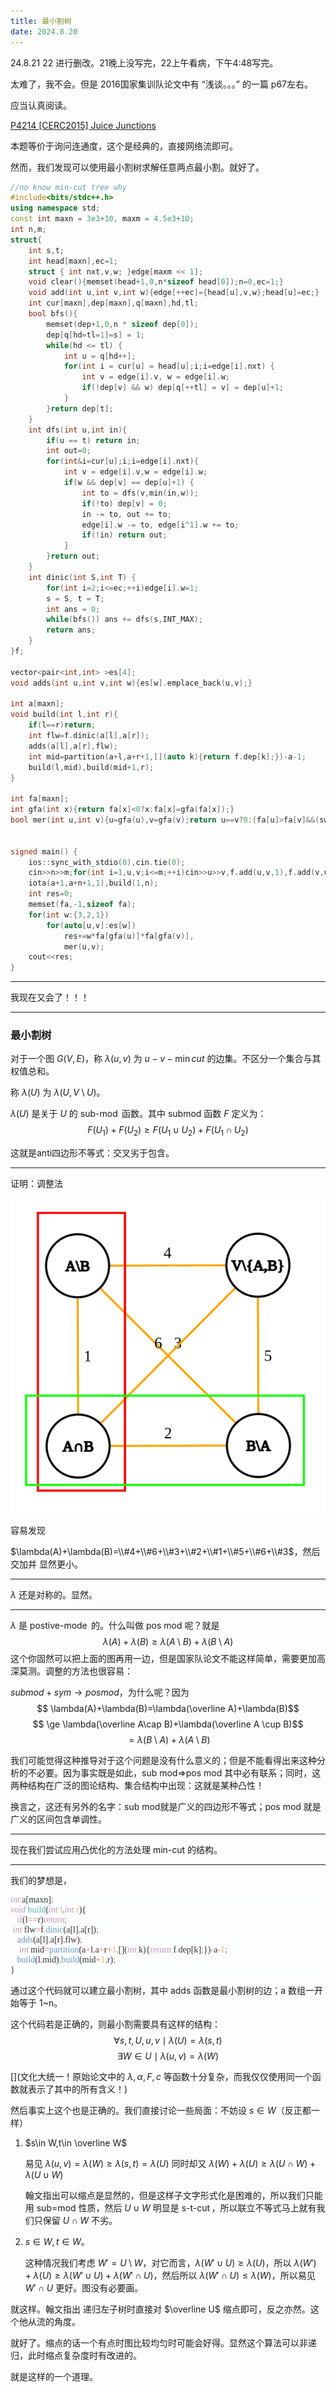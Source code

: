 ```yaml
---
title: 最小割树
date: 2024.8.20
---
```


24.8.21 22 进行删改。21晚上没写完，22上午看病，下午4:48写完。

太难了，我不会。但是 2016国家集训队论文中有 “浅谈。。。” 的一篇 p67左右。

应当认真阅读。

[P4214 [CERC2015] Juice Junctions](https://www.luogu.com.cn/problem/P4214)

本题等价于询问连通度，这个是经典的，直接网络流即可。

然而，我们发现可以使用最小割树求解任意两点最小割。就好了。

```cpp
//no know min-cut tree why
#include<bits/stdc++.h>
using namespace std;
const int maxn = 3e3+10, maxm = 4.5e3+10;
int n,m;
struct{
	int s,t;
	int head[maxn],ec=1;
	struct { int nxt,v,w; }edge[maxm << 1];
	void clear(){memset(head+1,0,n*sizeof head[0]);n=0,ec=1;}
	void add(int u,int v,int w){edge[++ec]={head[u],v,w};head[u]=ec;}
	int cur[maxn],dep[maxn],q[maxn],hd,tl;
	bool bfs(){
		memset(dep+1,0,n * sizeof dep[0]);
		dep[q[hd=tl=1]=s] = 1;
		while(hd <= tl) {
			int u = q[hd++];
			for(int i = cur[u] = head[u];i;i=edge[i].nxt) {
				int v = edge[i].v, w = edge[i].w;
				if(!dep[v] && w) dep[q[++tl] = v] = dep[u]+1;
			}
		}return dep[t];
	}
	int dfs(int u,int in){
		if(u == t) return in;
		int out=0;
		for(int&i=cur[u];i;i=edge[i].nxt){
			int v = edge[i].v,w = edge[i].w;
			if(w && dep[v] == dep[u]+1) {
				int to = dfs(v,min(in,w));
				if(!to) dep[v] = 0;
				in -= to, out += to;
				edge[i].w -= to, edge[i^1].w += to;
				if(!in) return out;
			}
		}return out;
	}
	int dinic(int S,int T) {
		for(int i=2;i<=ec;++i)edge[i].w=1;
		s = S, t = T;
		int ans = 0;
		while(bfs()) ans += dfs(s,INT_MAX);
		return ans;
	}
}f;

vector<pair<int,int> >es[4];
void adds(int u,int v,int w){es[w].emplace_back(u,v);}

int a[maxn];
void build(int l,int r){
	if(l==r)return;
	int flw=f.dinic(a[l],a[r]);
	adds(a[l],a[r],flw);
	int mid=partition(a+l,a+r+1,[](auto k){return f.dep[k];})-a-1;
	build(l,mid),build(mid+1,r);
}

int fa[maxn];
int gfa(int x){return fa[x]<0?x:fa[x]=gfa(fa[x]);}
bool mer(int u,int v){u=gfa(u),v=gfa(v);return u==v?0:(fa[u]>fa[v]&&(swap(u,v),1),fa[u]+=fa[v],fa[v]=u);}


signed main() {
	ios::sync_with_stdio(0),cin.tie(0);
	cin>>n>>m;for(int i=1,u,v;i<=m;++i)cin>>u>>v,f.add(u,v,1),f.add(v,u,1);
	iota(a+1,a+n+1,1),build(1,n);
	int res=0;
	memset(fa,-1,sizeof fa);
	for(int w:{3,2,1})
		for(auto[u,v]:es[w])
			res+=w*fa[gfa(u)]*fa[gfa(v)],
			mer(u,v);
	cout<<res;
}
```

---

我现在又会了！！！

---

### 最小割树

对于一个图 $G(V,E)$，称 $\lambda(u,v)$ 为 $u-v-\min cut$ 的边集。不区分一个集合与其权值总和。

称 $\lambda(U)$ 为 $\lambda(U,V\setminus U)$。

$\lambda(U)$ 是关于 $U$ 的 $\operatorname{sub-mod}$ 函数。其中 submod 函数 $F$ 定义为：
$$
F(U_1)+F(U_2)\ge F(U_1\cup U_2)+F(U_1 \cap U_2)$$

这就是anti四边形不等式：交叉劣于包含。

---

证明：调整法

![输入图片说明](/imgs/2024-08-22/158m6yZW8uEOKhZI.svg+xml)

容易发现 

$\lambda(A)+\lambda(B)=\\#4+\\#6+\\#3+\\#2+\\#1+\\#5+\\#6+\\#3$，然后 交加并 显然更小。


---

$\lambda$ 还是对称的。显然。

---

$\lambda$ 是 $\operatorname{postive-mode}$ 的。什么叫做 pos mod 呢？就是$$
\lambda(A)+\lambda(B)\ge \lambda(A\setminus B)+\lambda(B\setminus A)$$
这个你固然可以把上面的图再用一边，但是国家队论文不能这样简单，需要更加高深莫测。调整的方法也很容易：

$submod+sym\to posmod$，为什么呢？因为
$$
\lambda(A)+\lambda(B)=\lambda(\overline A)+\lambda(B)$$
$$
\ge \lambda(\overline A\cap B)+\lambda(\overline A \cup B)$$
$$
=\lambda(B\setminus A)+\lambda(A\setminus B)$$

我们可能觉得这种推导对于这个问题是没有什么意义的；但是不能看得出来这种分析的不必要。因为事实既是如此，sub mod=>pos mod 其中必有联系；同时，这两种结构在广泛的图论结构、集合结构中出现：这就是某种凸性！



换言之，这还有另外的名字：sub mod就是广义的四边形不等式；pos mod 就是广义的区间包含单调性。

---

现在我们尝试应用凸优化的方法处理 min-cut 的结构。

---

我们的梦想是，

<div style="white-space:pre;font-family:Consolas;color:#333333;background-color:#fcfdfd;-moz-tab-size:4;tab-size:4;"><span style="color:#c695c6;font-style:italic;">int</span> a[maxn]<span style="color:#ac7a68;">;</span><br><span style="color:#c695c6;font-style:italic;">void</span> <span style="color:#5fb4b4;">build</span>(<span style="color:#c695c6;font-style:italic;">int</span> <span style="color:#f9ae58;">l</span><span style="color:#ac7a68;">,</span><span style="color:#c695c6;font-style:italic;">int</span> <span style="color:#f9ae58;">r</span>){<br>	<span style="color:#c695c6;">if</span>(l<span style="color:#f97b58;">==</span>r)<span style="color:#c695c6;">return</span><span style="color:#ac7a68;">;</span><br>	<span style="color:#c695c6;font-style:italic;">int</span> flw<span style="color:#f97b58;">=</span>f<span style="color:#f97b58;">.</span><span style="color:#6699cc;">dinic</span>(a[l]<span style="color:#ac7a68;">,</span>a[r])<span style="color:#ac7a68;">;</span><br>	<span style="color:#6699cc;">adds</span>(a[l]<span style="color:#ac7a68;">,</span>a[r]<span style="color:#ac7a68;">,</span>flw)<span style="color:#ac7a68;">;</span><br>	<span style="color:#c695c6;font-style:italic;">int</span> mid<span style="color:#f97b58;">=</span><span style="color:#6699cc;">partition</span>(a<span style="color:#f97b58;">+</span>l<span style="color:#ac7a68;">,</span>a<span style="color:#f97b58;">+</span>r<span style="color:#f97b58;">+</span><span style="color:#f9ae58;">1</span><span style="color:#ac7a68;">,</span>[](<span style="color:#c695c6;font-style:italic;">int</span> k){<span style="color:#c695c6;">return</span> f<span style="color:#f97b58;">.</span>dep[k]<span style="color:#ac7a68;">;</span>})<span style="color:#f97b58;">-</span>a<span style="color:#f97b58;">-</span><span style="color:#f9ae58;">1</span><span style="color:#ac7a68;">;</span><br>	<span style="color:#6699cc;">build</span>(l<span style="color:#ac7a68;">,</span>mid)<span style="color:#ac7a68;">,</span><span style="color:#6699cc;">build</span>(mid<span style="color:#f97b58;">+</span><span style="color:#f9ae58;">1</span><span style="color:#ac7a68;">,</span>r)<span style="color:#ac7a68;">;</span><br>}</div>

通过这个代码就可以建立最小割树，其中 adds 函数是最小割树的边；a 数组一开始等于 1~n。

这个代码若是正确的，则最小割需要具有这样的结构：
$$
\forall s,t,U,u,v\mid \lambda(U)=\lambda(s,t)$$
$$
\exists W \in U\mid \lambda(u,v)=\lambda(W)$$

[](文化大统一！原始论文中的 $\lambda,\alpha,F,c$ 等函数十分复杂，而我仅仅使用同一个函数就表示了其中的所有含义！)

然后事实上这个也是正确的。我们直接讨论一些局面：不妨设 $s\in W$（反正都一样）

1. $s\in W,t\in \overline W$    

    易见 $\lambda(u,v)=\lambda(W)\ge \lambda(s,t)=\lambda(U)$ 同时却又 $\lambda(W)+\lambda(U)\ge \lambda(U\cap W)+\lambda(U\cup W)$

    翰文指出可以缩点是显然的，但是这样子文字形式化是困难的，所以我们只能用 sub=mod 性质，然后 $U \cup W$ 明显是 $\operatorname{s-t-cut}$，所以联立不等式马上就有我们只保留 $U\cap W$ 不劣。

2. $s\in W,t\in W$。

    这种情况我们考虑 $W'=U\setminus W$，对它而言，$\lambda(W'\cup U)\ge\lambda(U)$，所以 $\lambda(W')+\lambda(U)\ge\lambda(W'\cup U)+\lambda(W'\cap U)$，然后所以 $\lambda(W'\cap U)\le \lambda(W)$，所以易见 $W'\cap U$ 更好。图没有必要画。

就这样。翰文指出 递归左子树时直接对 $\overline U$ 缩点即可，反之亦然。这个他从流的角度。



就好了。缩点的话一个有点时图比较均匀时可能会好得。显然这个算法可以非递归，此时缩点复杂度时有改进的。



就是这样的一个道理。



<!--stackedit_data:
eyJoaXN0b3J5IjpbLTI4MjY1Mzg1MCwtMTIzNzQ3NjU1NiwtMT
IwMDI0MTU4Nl19
-->